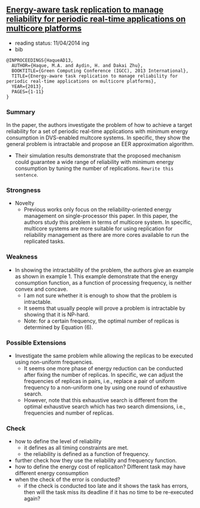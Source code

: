 ## [Energy-aware task replication to manage reliability for periodic real-time applications on multicore platforms](http://ieeexplore.ieee.org/xpls/abs_all.jsp?arnumber=6604518&tag=1)

- reading status: 11/04/2014 ing
- bib
```
@INPROCEEDINGS{HaqueAD13, 
  AUTHOR={Haque, M.A. and Aydin, H. and Dakai Zhu}, 
  BOOKTITLE={Green Computing Conference (IGCC), 2013 International}, 
  TITLE={Energy-aware task replication to manage reliability for periodic real-time applications on multicore platforms}, 
  YEAR={2013}, 
  PAGES={1-11}
}
```

### Summary
In the paper, the authors investigate the problem of how to achieve a target reliability for a set of periodic real-time applications with minimum energy consumption in DVS-enabled multcore systems. In specific, they show the general problem is intractable and propose an EER approximation algorithm. 
- Their simulation results demonstrate that the proposed mechanism could guarantee a wide range of reliability with minimum energy consumption by tuning the number of replications. `Rewrite this sentence`.

### Strongness
- Novelty
  - Previous works only focus on the reliability-oriented energy management on single-processor this paper. In this paper, the authors study this problem in terms of multicore system. In specific, multicore systems are more suitable for using replication for reliability management as there are more cores available to run the replicated tasks.

### Weakness
- In showing the intractability of the problem, the authors give an example as shown in example 1. This example demonstrate that the energy consumption function, as a function of processing frequency, is neither convex and concave.
  - I am not sure whether it is enough to show that the problem is intractable.
  - It seems that usually people will prove a problem is intractable by showing that it is NP-hard.
  - Note: for a certain frequency, the optimal number of replicas is determined by Equation (6).

### Possible Extensions
- Investigate the same problem while allowing the replicas to be executed using non-uniform frequencies.
  - It seems one more phase of energy reduction can be conducted after fixing the number of replicas. In specific, we can adjust the frequencies of replicas in pairs, i.e., replace a pair of uniform frequency to a non-uniform one by using one round of exhaustive search. 
  - However, note that this exhaustive search is different from the optimal exhaustive search which has two search dimensions, i.e., frequencies and number of replicas.

### Check
- how to define the level of reliability
  - it defines as all timing constraints are met.
  - the reliability is defined as a function of frequency.
- further check how they use the reliability and frequency function.
- how to define the energy cost of replicaiton? Different task may have different energy consumption
- when the check of the error is conducted?
  - if the check is conducted too late and it shows the task has errors, then will the task miss its deadline if it has no time to be re-executed again?

